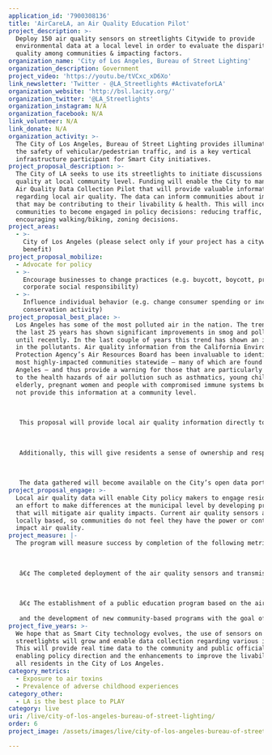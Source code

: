 ```yaml
---
application_id: '7900308136'
title: 'AirCareLA, an Air Quality Education Pilot'
project_description: >-
  Deploy 150 air quality sensors on streetlights Citywide to provide
  environmental data at a local level in order to evaluate the disparity of air
  quality among communities & impacting factors.
organization_name: 'City of Los Angeles, Bureau of Street Lighting'
organization_description: Government
project_video: 'https://youtu.be/tVCxc_xD6Xo'
link_newsletter: 'Twitter - @LA_Streetlights #ActivateforLA'
organization_website: 'http://bsl.lacity.org/'
organization_twitter: '@LA_Streetlights'
organization_instagram: N/A
organization_facebook: N/A
link_volunteer: N/A
link_donate: N/A
organization_activity: >-
  The City of Los Angeles, Bureau of Street Lighting provides illumination for
  the safety of vehicular/pedestrian traffic, and is a key vertical
  infrastructure participant for Smart City initiatives.
project_proposal_description: >-
  The City of LA seeks to use its streetlights to initiate discussions about air
  quality at local community level. Funding will enable the City to manage an
  Air Quality Data Collection Pilot that will provide valuable information
  regarding local air quality. The data can inform communities about impacts
  that may be contributing to their livability & health. This will incentivize
  communities to become engaged in policy decisions: reducing traffic,
  encouraging walking/biking, zoning decisions.
project_areas:
  - >-
    City of Los Angeles (please select only if your project has a citywide
    benefit)
project_proposal_mobilize:
  - Advocate for policy
  - >-
    Encourage businesses to change practices (e.g. buycott, boycott, promote
    corporate social responsibility)
  - >-
    Influence individual behavior (e.g. change consumer spending or increase
    conservation activity)
project_proposal_best_place: >-
  Los Angeles has some of the most polluted air in the nation. The trend over
  the last 25 years has shown significant improvements in smog and pollutants
  until recently. In the last couple of years this trend has shown an increase
  in the pollutants. Air quality information from the California Environmental
  Protection Agency’s Air Resources Board has been invaluable to identify the
  most highly-impacted communities statewide — many of which are found in Los
  Angeles — and thus provide a warning for those that are particularly sensitive
  to the health hazards of air pollution such as asthmatics, young children, the
  elderly, pregnant women and people with compromised immune systems but does
  not provide this information at a community level. 
   
    
   
   This proposal will provide local air quality information directly to the City policy makers, as we are currently reliant on information provided to us by the South Coast Air Quality Management District (SCAQMD). SCAQMD inspectors are spread far and wide, and required to cover the entire Southland. It would be a tremendous advantage to have access to our own air quality data within the 500 square miles that constitutes the City of Los Angeles. This could lead to development of our own air quality polices, and ultimately programs designed to mitigate the harmful effects of our residents.
   
    
   
   Additionally, this will give residents a sense of ownership and responsibility for their communities and their destiny. Air quality is impacted by large issues such as car emissions, but can also be impacted at a local level due to traffic patterns, zoning, industrial uses, and the number of vegetation and trees that are present. This information will allow the City and those communities that partner with this proposal to observe the disparities in communities and attempt to link them to specific contributing factors. 
   
   
   
   The data gathered will become available on the City’s open data portal so the public is informed. In addition, this project has the potential to develop and place air quality sensors “beacons” that will provide an instantaneous visual indication of the current air quality in the local area.
project_proposal_engage: >-
  Local air quality data will enable City policy makers to engage residents in
  an effort to make differences at the municipal level by developing programs
  that will mitigate air quality impacts. Current air quality sensors are not
  locally based, so communities do not feel they have the power or control to
  impact air quality.
project_measure: |-
  The program will measure success by completion of the following metrics: 
   
   
   
   â€¢ The completed deployment of the air quality sensors and transmission of data. 
   
    
   
   â€¢ The establishment of a public education program based on the air quality data which is accumulated 
   
   and the development of new community-based programs with the goal of mitigating the harmful effects of air pollution.
project_five_years: >-
  We hope that as Smart City technology evolves, the use of sensors on
  streetlights will grow and enable data collection regarding various interests.
  This will provide real time data to the community and public officials,
  enabling policy direction and the enhancements to improve the livability for
  all residents in the City of Los Angeles.
category_metrics:
  - Exposure to air toxins
  - Prevalence of adverse childhood experiences
category_other:
  - LA is the best place to PLAY
category: live
uri: /live/city-of-los-angeles-bureau-of-street-lighting/
order: 6
project_image: /assets/images/live/city-of-los-angeles-bureau-of-street-lighting.jpg

---
```

